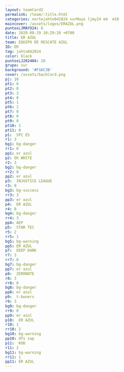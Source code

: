 ```yaml
---
layout: teamCard2
permalink: /team/:title.html
categories: nortejohto042024 surMayo ljmy24 m4  m10 
maincover: /assets/logos/ERAZUL.png
puntosLJMAYO24: 6
date: 2020-08-29 10:29:20 +0700
title: ER AZUL
team: EQUIPO DE RESCATE AZUL
ID: ER
tag: johto042024
color: black
puntosLJ202404: 20
grupo: sur
background: '#F16C38'
cover: /assets/backCard.png
pj: 10
pt1: 0
pt2: 0
pt3: 3
pt4: 0
pt5: 1
pt6: 1
pt7: 0
pt8: 0
pt9: 0
pt10: 1
pt11: 0
p1:  SPC ES
r1: 3
bg1: bg-danger
rr1: 0
pp1: er azul
p2: EK WHITE
r2: 3
bg2: bg-danger
rr2: 0
pp2: er azul
p3:  INJUSTICE LEAGUE
r3: 0
bg3: bg-success
rr3: 3
pp3: er azul
p4:  ER AZUL
r4: 0
bg4: bg-danger
rr4: 3
pp4: AEP
p5:  STAR TEC
r5: 2
rr5: 1
bg5: bg-warning
pp5: ER AZUL
p7:  DEEP DARK
r7: 3
rr7: 0
bg7: bg-danger
pp7: er azul
p8:  ZERONOTE
r8: 3
rr8: 0
bg8: bg-danger
pp8: er azul
p9:  t-boners
r9: 3
bg9: bg-danger
rr9: 0
pp9: er azul
p10:  ER AZUL
r10: 1
rr10: 2
bg10: bg-warning
pp10: dfs sap
p11:  KOD
r11: 2
bg11: bg-warning
rr11: 1
pp11: ER AZUL
---
```



